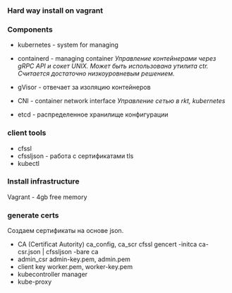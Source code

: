 ### Hard way install on vagrant

### Components
* kubernetes - system for managing
* containerd - managing container 
*Управление контейнерами через gRPC API и сокет UNIX. Может быть использована утилита ctr. Считается достаточно низкоуровневым решением.*
* gVisor - отвечает за изоляцию контейнеров

* CNI - container network interface
*Управление сетью в rkt, kubernetes*

* etcd - распределенное хранилище конфигурации

### client tools

* cfssl 
* cfssljson - работа с сертификатами tls
* kubectl 

### Install infrastructure 
Vagrant - 4gb free memory

### generate certs
Создаем сертификаты на основе json.
* CA (Certificat Autority)
ca_config, ca_scr
cfssl gencert -initca ca-csr.json | cfssljson -bare ca
* admin_csr
admin-key.pem, admin.pem
* client  key
worker.pem, worker-key.pem
* kubecontroller manager
* kube-proxy


